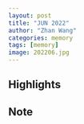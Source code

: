 ```yaml
---
layout: post
title: "JUN 2022"
author: "Zhan Wang"
categories: memory
tags: [memory]
image: 202206.jpg
---
```


## Highlights


## Note
